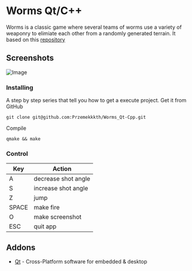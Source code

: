# Worms Qt/C++
Worms is a classic game where several teams of worms use a variety of weaponry to elimiate each other from a randomly generated terrain. It based on this [repository](https://github.com/OneLoneCoder/Javidx9/blob/master/ConsoleGameEngine/BiggerProjects/Worms/OneLoneCoder_Worms3.cpp)

## Screenshots
![Image](https://user-images.githubusercontent.com/28188300/210057021-13a94083-4cc4-4262-a4ac-ee0ecfabbc2f.gif)

### Installing
A step by step series  that tell you how to get a execute project.
Get it from GitHub
```
git clone git@github.com:Przemekkkth/Worms_Qt-Cpp.git
```
Compile
```
qmake && make
```
### Control

|     Key       | Action        |
| ------------- | ------------- |
| A             | decrease shot angle  |
| S             | increase shot angle  |
| Z             | jump  |
| SPACE         | make fire  |
| O             | make screenshot  |
| ESC           | quit app  |

## Addons
* [Qt](https://www.qt.io/) - Cross-Platform software for embedded & desktop
